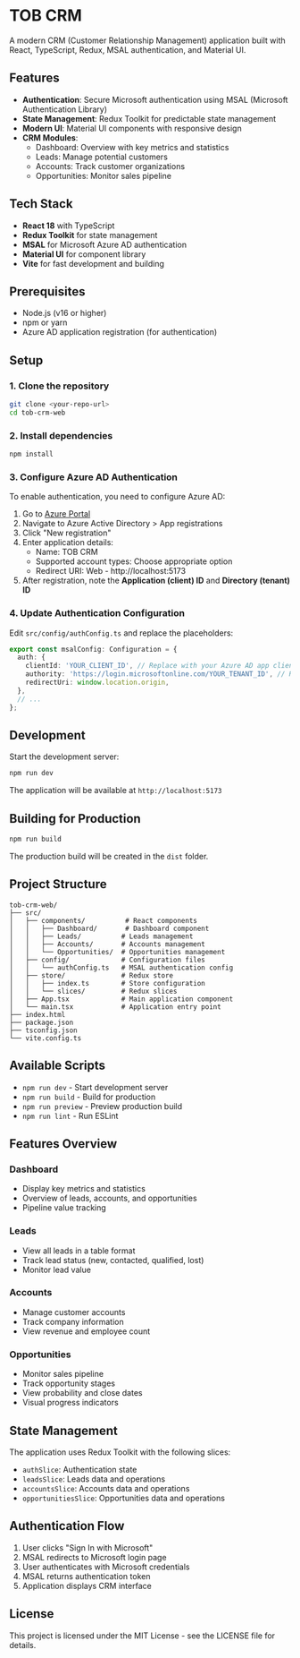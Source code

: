 # TOB CRM

A modern CRM (Customer Relationship Management) application built with React, TypeScript, Redux, MSAL authentication, and Material UI.

## Features

- **Authentication**: Secure Microsoft authentication using MSAL (Microsoft Authentication Library)
- **State Management**: Redux Toolkit for predictable state management
- **Modern UI**: Material UI components with responsive design
- **CRM Modules**:
  - Dashboard: Overview with key metrics and statistics
  - Leads: Manage potential customers
  - Accounts: Track customer organizations
  - Opportunities: Monitor sales pipeline

## Tech Stack

- **React 18** with TypeScript
- **Redux Toolkit** for state management
- **MSAL** for Microsoft Azure AD authentication
- **Material UI** for component library
- **Vite** for fast development and building

## Prerequisites

- Node.js (v16 or higher)
- npm or yarn
- Azure AD application registration (for authentication)

## Setup

### 1. Clone the repository

```bash
git clone <your-repo-url>
cd tob-crm-web
```

### 2. Install dependencies

```bash
npm install
```

### 3. Configure Azure AD Authentication

To enable authentication, you need to configure Azure AD:

1. Go to [Azure Portal](https://portal.azure.com)
2. Navigate to Azure Active Directory > App registrations
3. Click "New registration"
4. Enter application details:
   - Name: TOB CRM
   - Supported account types: Choose appropriate option
   - Redirect URI: Web - http://localhost:5173
5. After registration, note the **Application (client) ID** and **Directory (tenant) ID**

### 4. Update Authentication Configuration

Edit `src/config/authConfig.ts` and replace the placeholders:

```typescript
export const msalConfig: Configuration = {
  auth: {
    clientId: 'YOUR_CLIENT_ID', // Replace with your Azure AD app client ID
    authority: 'https://login.microsoftonline.com/YOUR_TENANT_ID', // Replace with your tenant ID
    redirectUri: window.location.origin,
  },
  // ...
};
```

## Development

Start the development server:

```bash
npm run dev
```

The application will be available at `http://localhost:5173`

## Building for Production

```bash
npm run build
```

The production build will be created in the `dist` folder.

## Project Structure

```
tob-crm-web/
├── src/
│   ├── components/          # React components
│   │   ├── Dashboard/       # Dashboard component
│   │   ├── Leads/          # Leads management
│   │   ├── Accounts/       # Accounts management
│   │   └── Opportunities/  # Opportunities management
│   ├── config/             # Configuration files
│   │   └── authConfig.ts   # MSAL authentication config
│   ├── store/              # Redux store
│   │   ├── index.ts        # Store configuration
│   │   └── slices/         # Redux slices
│   ├── App.tsx             # Main application component
│   └── main.tsx            # Application entry point
├── index.html
├── package.json
├── tsconfig.json
└── vite.config.ts
```

## Available Scripts

- `npm run dev` - Start development server
- `npm run build` - Build for production
- `npm run preview` - Preview production build
- `npm run lint` - Run ESLint

## Features Overview

### Dashboard
- Display key metrics and statistics
- Overview of leads, accounts, and opportunities
- Pipeline value tracking

### Leads
- View all leads in a table format
- Track lead status (new, contacted, qualified, lost)
- Monitor lead value

### Accounts
- Manage customer accounts
- Track company information
- View revenue and employee count

### Opportunities
- Monitor sales pipeline
- Track opportunity stages
- View probability and close dates
- Visual progress indicators

## State Management

The application uses Redux Toolkit with the following slices:
- `authSlice`: Authentication state
- `leadsSlice`: Leads data and operations
- `accountsSlice`: Accounts data and operations
- `opportunitiesSlice`: Opportunities data and operations

## Authentication Flow

1. User clicks "Sign In with Microsoft"
2. MSAL redirects to Microsoft login page
3. User authenticates with Microsoft credentials
4. MSAL returns authentication token
5. Application displays CRM interface

## License

This project is licensed under the MIT License - see the LICENSE file for details.
